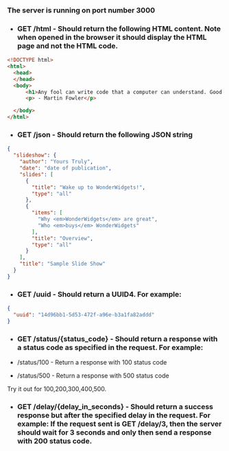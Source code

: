 ### The server is running on port number 3000

* ### GET /html - Should return the following HTML content. Note when opened in the browser it should display the HTML page and not the HTML code.

```html 
<!DOCTYPE html>
<html>
  <head>
  </head>
  <body>
      <h1>Any fool can write code that a computer can understand. Good programmers write code that humans can understand.</h1>
      <p> - Martin Fowler</p>

  </body>
</html>
```
* ### GET /json - Should return the following JSON string

```json
{
  "slideshow": {
    "author": "Yours Truly",
    "date": "date of publication",
    "slides": [
      {
        "title": "Wake up to WonderWidgets!",
        "type": "all"
      },
      {
        "items": [
          "Why <em>WonderWidgets</em> are great",
          "Who <em>buys</em> WonderWidgets"
        ],
        "title": "Overview",
        "type": "all"
      }
    ],
    "title": "Sample Slide Show"
  }
}
```

* ###  GET /uuid - Should return a UUID4. For example:

``` json
{
  "uuid": "14d96bb1-5d53-472f-a96e-b3a1fa82addd"
}
```
* ### GET /status/{status_code} - Should return a response with a status code as specified in the request. For example:

* /status/100 - Return a response with 100 status code
* /status/500 - Return a response with 500 status code

Try it out for 100,200,300,400,500.

* ### GET /delay/{delay_in_seconds} - Should return a success response but after the specified delay in the request. For example: If the request sent is GET /delay/3, then the server should wait for 3 seconds and only then send a response with 200 status code.